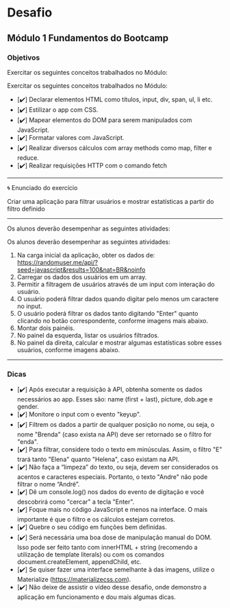 # Desafio

## Módulo 1 Fundamentos do Bootcamp

### Objetivos

Exercitar os seguintes conceitos trabalhados no Módulo:

Exercitar os seguintes conceitos trabalhados no Módulo:

- [:heavy_check_mark:] Declarar elementos HTML como títulos, input, div, span, ul, li etc.
- [:heavy_check_mark:] Estilizar o app com CSS.
- [:heavy_check_mark:] Mapear elementos do DOM para serem manipulados com JavaScript.
- [:heavy_check_mark:] Formatar valores com JavaScript.
- [:heavy_check_mark:] Realizar diversos cálculos com array methods como map, filter e reduce.
- [:heavy_check_mark:] Realizar requisições HTTP com o comando fetch

---

:cyclone: Enunciado do exercício

Criar uma aplicação para filtrar usuários e mostrar estatísticas a partir do filtro definido

---

Os alunos deverão desempenhar as seguintes atividades:

Os alunos deverão desempenhar as seguintes atividades:

1. Na carga inicial da aplicação, obter os dados de: https://randomuser.me/api/?seed=javascript&results=100&nat=BR&noinfo
2. Carregar os dados dos usuários em um array.
3. Permitir a filtragem de usuários através de um input com interação do usuário.
4. O usuário poderá filtrar dados quando digitar pelo menos um caractere no input.
5. O usuário poderá filtrar os dados tanto digitando "Enter" quanto clicando no botão correspondente, conforme imagens mais abaixo.
6. Montar dois painéis.
7. No painel da esquerda, listar os usuários filtrados.
8. No painel da direita, calcular e mostrar algumas estatísticas sobre esses usuários, conforme imagens abaixo.

---

### Dicas

- [:heavy_check_mark:] Após executar a requisição à API, obtenha somente os dados necessários ao app. Esses são: name (first + last), picture, dob.age e gender.
- [:heavy_check_mark:] Monitore o input com o evento "keyup".
- [:heavy_check_mark:] Filtrem os dados a partir de qualquer posição no nome, ou seja, o nome "Brenda" (caso exista na API) deve ser retornado se o filtro for "enda".
- [:heavy_check_mark:] Para filtrar, considere todo o texto em minúsculas. Assim, o filtro "E" trará tanto "Elena" quanto "Helena", caso existam na API.
- [:heavy_check_mark:] Não faça a “limpeza” do texto, ou seja, devem ser considerados os acentos e caracteres especiais. Portanto, o texto "Andre" não pode filtrar o nome “André”.
- [:heavy_check_mark:] Dê um console.log() nos dados do evento de digitação e você descobrirá como "cercar" a tecla "Enter".
- [:heavy_check_mark:] Foque mais no código JavaScript e menos na interface. O mais importante é que o filtro e os cálculos estejam corretos.
- [:heavy_check_mark:] Quebre o seu código em funções bem definidas.
- [:heavy_check_mark:] Será necessária uma boa dose de manipulação manual do DOM. Isso pode ser feito tanto com innerHTML + string (recomendo a utilização de template literals) ou com os comandos document.createElement, appendChild, etc.
- [:heavy_check_mark:] Se quiser fazer uma interface semelhante à das imagens, utilize o Materialize (https://materializecss.com).
- [:heavy_check_mark:] Não deixe de assistir o vídeo desse desafio, onde demonstro a aplicação em funcionamento e dou mais algumas dicas.
